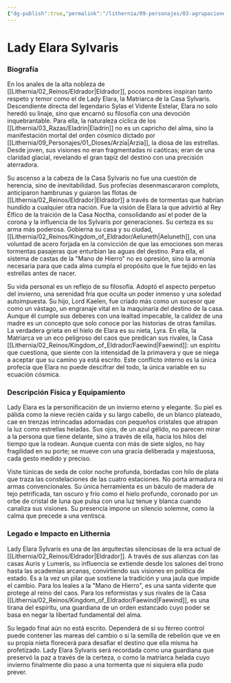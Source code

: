 ```yaml
---
{"dg-publish":true,"permalink":"/lithernia/09-personajes/03-agrupaciones/casa-sylvaris/lady-elara-sylvaris/","tags":["lithernia","personajes","Casa Noble","Eladrin","Vidente"]}
---
```


# Lady Elara Sylvaris

### Biografía

En los anales de la alta nobleza de [[Lithernia/02_Reinos/Eldrador\|Eldrador]], pocos nombres inspiran tanto respeto y temor como el de Lady Elara, la Matriarca de la Casa Sylvaris. Descendiente directa del legendario Sylas el Vidente Estelar, Elara no solo heredó su linaje, sino que encarnó su filosofía con una devoción inquebrantable. Para ella, la naturaleza cíclica de los [[Lithernia/03_Razas/Eladrin\|Eladrin]] no es un capricho del alma, sino la manifestación mortal del orden cósmico dictado por [[Lithernia/09_Personajes/01_Dioses/Arzia\|Arzia]], la diosa de las estrellas. Desde joven, sus visiones no eran fragmentadas ni caóticas; eran de una claridad glacial, revelando el gran tapiz del destino con una precisión aterradora.

Su ascenso a la cabeza de la Casa Sylvaris no fue una cuestión de herencia, sino de inevitabilidad. Sus profecías desenmascararon complots, anticiparon hambrunas y guiaron las flotas de [[Lithernia/02_Reinos/Eldrador\|Eldrador]] a través de tormentas que habrían hundido a cualquier otra nación. Fue la visión de Elara la que advirtió al Rey Élfico de la traición de la Casa Noctha, consolidando así el poder de la corona y la influencia de los Sylvaris por generaciones. Su certeza es su arma más poderosa. Gobierna su casa y su ciudad, [[Lithernia/02_Reinos/Kingdom_of_Eldrador/Aeluneth\|Aeluneth]], con una voluntad de acero forjada en la convicción de que las emociones son meras tormentas pasajeras que enturbian las aguas del destino. Para ella, el sistema de castas de la "Mano de Hierro" no es opresión, sino la armonía necesaria para que cada alma cumpla el propósito que le fue tejido en las estrellas antes de nacer.

Su vida personal es un reflejo de su filosofía. Adoptó el aspecto perpetuo del invierno, una serenidad fría que oculta un poder inmenso y una soledad autoimpuesta. Su hijo, Lord Kaelen, fue criado más como un sucesor que como un vástago, un engranaje vital en la maquinaria del destino de la casa. Aunque él cumple sus deberes con una lealtad impecable, la calidez de una madre es un concepto que solo conoce por las historias de otras familias. La verdadera grieta en el hielo de Elara es su nieta, Lyra. En ella, la Matriarca ve un eco peligroso del caos que predican sus rivales, la Casa [[Lithernia/02_Reinos/Kingdom_of_Eldrador/Faewind\|Faewind]]: un espíritu que cuestiona, que siente con la intensidad de la primavera y que se niega a aceptar que su camino ya está escrito. Este conflicto interno es la única profecía que Elara no puede descifrar del todo, la única variable en su ecuación cósmica.

### Descripción Física y Equipamiento

Lady Elara es la personificación de un invierno eterno y elegante. Su piel es pálida como la nieve recién caída y su largo cabello, de un blanco plateado, cae en trenzas intrincadas adornadas con pequeños cristales que atrapan la luz como estrellas heladas. Sus ojos, de un azul gélido, no parecen mirar a la persona que tiene delante, sino a través de ella, hacia los hilos del tiempo que la rodean. Aunque cuenta con más de siete siglos, no hay fragilidad en su porte; se mueve con una gracia deliberada y majestuosa, cada gesto medido y preciso.

Viste túnicas de seda de color noche profunda, bordadas con hilo de plata que traza las constelaciones de las cuatro estaciones. No porta armadura ni armas convencionales. Su única herramienta es un báculo de madera de tejo petrificada, tan oscuro y frío como el hielo profundo, coronado por un orbe de cristal de luna que pulsa con una luz tenue y blanca cuando canaliza sus visiones. Su presencia impone un silencio solemne, como la calma que precede a una ventisca.

### Legado e Impacto en Lithernia

Lady Elara Sylvaris es una de las arquitectas silenciosas de la era actual de [[Lithernia/02_Reinos/Eldrador\|Eldrador]]. A través de sus alianzas con las casas Auris y Lumeris, su influencia se extiende desde los salones del trono hasta las academias arcanas, convirtiendo sus visiones en política de estado. Es a la vez un pilar que sostiene la tradición y una jaula que impide el cambio. Para los leales a la "Mano de Hierro", es una santa vidente que protege al reino del caos. Para los reformistas y sus rivales de la Casa [[Lithernia/02_Reinos/Kingdom_of_Eldrador/Faewind\|Faewind]], es una tirana del espíritu, una guardiana de un orden estancado cuyo poder se basa en negar la libertad fundamental del alma.

Su legado final aún no está escrito. Dependerá de si su férreo control puede contener las mareas del cambio o si la semilla de rebelión que ve en su propia nieta florecerá para desafiar el destino que ella misma ha profetizado. Lady Elara Sylvaris será recordada como una guardiana que preservó la paz a través de la certeza, o como la matriarca helada cuyo invierno finalmente dio paso a una tormenta que ni siquiera ella pudo prever.
